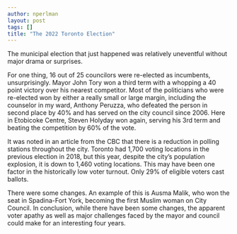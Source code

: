 ```yaml
---
author: nperlman
layout: post
tags: []
title: "The 2022 Toronto Election"
---
```


The municipal election that just happened was relatively uneventful
without major drama or surprises.

For one thing, 16 out of 25 councilors were re-elected as incumbents,
unsurprisingly. Mayor John Tory won a third term with a whopping a 40
point victory over his nearest competitor. Most of the politicians who
were re-elected won by either a really small or large margin, including
the counselor in my ward, Anthony Peruzza, who defeated the person in
second place by 40% and has served on the city council since 2006. Here
in Etobicoke Centre, Steven Holyday won again, serving his 3rd term and
beating the competition by 60% of the vote.

It was noted in an article from the CBC that there is a reduction in
polling stations throughout the city. Toronto had 1,700 voting locations
in the previous election in 2018, but this year, despite the city’s
population explosion, it is down to 1,460 voting locations. This may
have been one factor in the historically low voter turnout. Only 29% of
eligible voters cast ballots.

There were some changes. An example of this is Ausma Malik, who won the
seat in Spadina-Fort York, becoming the first Muslim woman on City
Council. In conclusion, while there have been some changes, the apparent
voter apathy as well as major challenges faced by the mayor and council
could make for an interesting four years.

